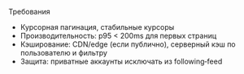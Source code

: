 Требования
- Курсорная пагинация, стабильные курсоры
- Производительность: p95 < 200ms для первых страниц
- Кэширование: CDN/edge (если публично), серверный кэш по пользователю и фильтру
- Защита: приватные аккаунты исключать из following‑feed
